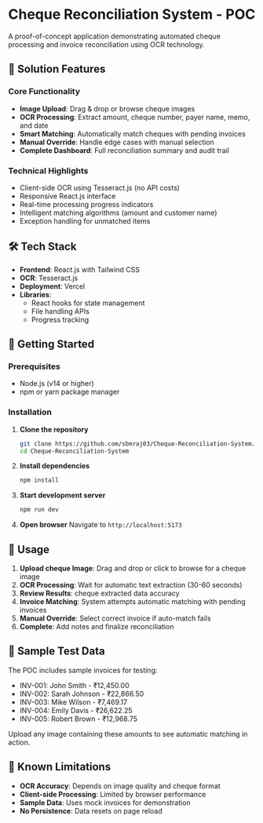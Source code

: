 # Cheque Reconciliation System - POC

A proof-of-concept application demonstrating automated cheque processing and invoice reconciliation using OCR technology.

## 🚀 Solution Features

### Core Functionality
- **Image Upload**: Drag & drop or browse cheque images
- **OCR Processing**: Extract amount, cheque number, payer name, memo, and date
- **Smart Matching**: Automatically match cheques with pending invoices
- **Manual Override**: Handle edge cases with manual selection
- **Complete Dashboard**: Full reconciliation summary and audit trail

### Technical Highlights
- Client-side OCR using Tesseract.js (no API costs)
- Responsive React.js interface
- Real-time processing progress indicators
- Intelligent matching algorithms (amount and customer name)
- Exception handling for unmatched items

## 🛠️ Tech Stack

- **Frontend**: React.js with Tailwind CSS
- **OCR**: Tesseract.js
- **Deployment**: Vercel
- **Libraries**: 
  - React hooks for state management
  - File handling APIs
  - Progress tracking

## 🚦 Getting Started

### Prerequisites
- Node.js (v14 or higher)
- npm or yarn package manager

### Installation

1. **Clone the repository**
   ```bash
   git clone https://github.com/sbmraj03/Cheque-Reconciliation-System.git
   cd Cheque-Reconciliation-System
   ```

2. **Install dependencies**
   ```bash
   npm install
   ```

3. **Start development server**
   ```bash
   npm run dev
   ```

4. **Open browser**
   Navigate to `http://localhost:5173`

## 🔧 Usage

1. **Upload cheque Image**: Drag and drop or click to browse for a cheque image
2. **OCR Processing**: Wait for automatic text extraction (30-60 seconds)
3. **Review Results**: cheque extracted data accuracy
4. **Invoice Matching**: System attempts automatic matching with pending invoices
5. **Manual Override**: Select correct invoice if auto-match fails
6. **Complete**: Add notes and finalize reconciliation

## 📝 Sample Test Data

The POC includes sample invoices for testing:
- INV-001: John Smith - ₹12,450.00
- INV-002: Sarah Johnson - ₹22,866.50
- INV-003: Mike Wilson - ₹7,469.17
- INV-004: Emily Davis - ₹26,622.25
- INV-005: Robert Brown - ₹12,968.75

Upload any image containing these amounts to see automatic matching in action.

## 🐛 Known Limitations

- **OCR Accuracy**: Depends on image quality and cheque format
- **Client-side Processing**: Limited by browser performance
- **Sample Data**: Uses mock invoices for demonstration
- **No Persistence**: Data resets on page reload